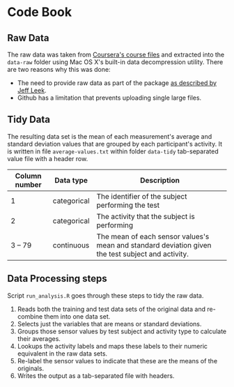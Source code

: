 # Code Book

## Raw Data

The raw data was taken from [Coursera's course files](https://d396qusza40orc.cloudfront.net/getdata%2Fprojectfiles%2FUCI%20HAR%20Dataset.zip
) and extracted into the `data-raw` folder using Mac OS X's built-in data decompression utility. There are two reasons why this was done:

 * The need to provide raw data as part of the package [as described by Jeff Leek](https://github.com/jtleek/datasharing).
 * Github has a limitation that prevents uploading single large files.

## Tidy Data

The resulting data set is the mean of each measurement's average and standard deviation values that are grouped by each participant's activity. It is written in file `average-values.txt` within folder `data-tidy` tab-separated value file with a header row.

Column number	| Data type		| Description 
----------------|---------------|--------------
1				| categorical	| The identifier of the subject performing the test
2				| categorical	| The activity that the subject is performing
3 – 79			| continuous	| The mean of each sensor values's mean and standard deviation given the test subject and activity.

## Data Processing steps

Script `run_analysis.R` goes through these steps to tidy the raw data.

 1. Reads both the training and test data sets of the original data and re-combine them into one data set.
 2. Selects just the variables that are means or standard deviations.
 3. Groups those sensor values by test subject and activity type to calculate their averages.
 4. Lookups the activity labels and maps these labels to their numeric equivalent in the raw data sets.
 6. Re-label the sensor values to indicate that these are the means of the originals.
 5. Writes the output as a tab-separated file with headers.


